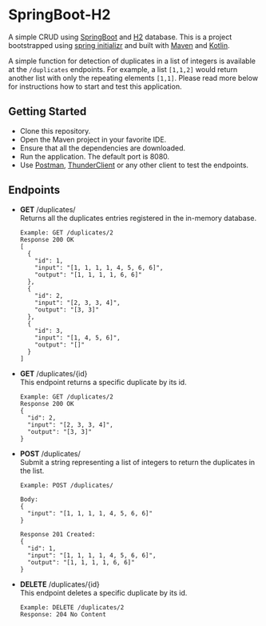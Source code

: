 # SpringBoot-H2
A simple CRUD using [SpringBoot](https://spring.io/projects/spring-boot) and [H2](https://www.h2database.com/) database.
This is a project bootstrapped using [spring initializr](https://start.spring.io/) and built with
[Maven](https://maven.apache.org/) and [Kotlin](https://kotlinlang.org/).

A simple function for detection of duplicates in a list of integers is available at the `/duplicates` endpoints. For 
example, a list `[1,1,2]` would return another list with only the repeating elements `[1,1]`. Please read more below for 
instructions how to start and test this application. 

## Getting Started
- Clone this repository.
- Open the Maven project in your favorite IDE.
- Ensure that all the dependencies are downloaded.
- Run the application. The default port is 8080.
- Use [Postman](https://www.postman.com/), [ThunderClient](https://www.thunderclient.com/) or any other client to test the endpoints.

## Endpoints

- __GET__ /duplicates/<br>
  Returns all the duplicates entries registered in the in-memory database.

  ```
  Example: GET /duplicates/2
  Response 200 OK 
  [
    {
      "id": 1,
      "input": "[1, 1, 1, 1, 4, 5, 6, 6]",
      "output": "[1, 1, 1, 1, 6, 6]"
    },
    {
      "id": 2,
      "input": "[2, 3, 3, 4]",
      "output": "[3, 3]"
    },
    {
      "id": 3,
      "input": "[1, 4, 5, 6]",
      "output": "[]"
    }
  ]
  ```
  
- __GET__ /duplicates/{id}<br>
  This endpoint returns a specific duplicate by its id.
  ```
  Example: GET /duplicates/2
  Response 200 OK
  {
    "id": 2,
    "input": "[2, 3, 3, 4]",
    "output": "[3, 3]"
  }
  ```
- __POST__ /duplicates/<br>
  Submit a string representing a list of integers to return the duplicates in the list.
  ```
  Example: POST /duplicates/
  
  Body:
  {
    "input": "[1, 1, 1, 1, 4, 5, 6, 6]"
  }
  
  Response 201 Created:
  {
    "id": 1,
    "input": "[1, 1, 1, 1, 4, 5, 6, 6]",
    "output": "[1, 1, 1, 1, 6, 6]"
  }
  ``` 
  
- __DELETE__ /duplicates/{id}<br>
  This endpoint deletes a specific duplicate by its id.
  ```
  Example: DELETE /duplicates/2
  Response: 204 No Content
  ```
